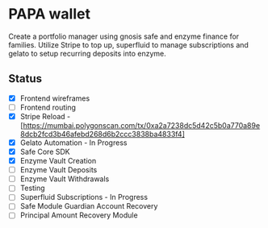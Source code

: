 # PAPA wallet
Create a portfolio manager using gnosis safe and enzyme finance for families. Utilize Stripe to top up, superfluid to manage subscriptions and gelato to setup recurring deposits into enzyme.

## Status
- [x] Frontend wireframes
- [ ] Frontend routing
- [x] Stripe Reload - [https://mumbai.polygonscan.com/tx/0xa2a7238dc5d42c5b0a770a89e8dcb2fcd3b46afebd268d6b2ccc3838ba4833f4]
- [x] Gelato Automation - In Progress
- [x] Safe Core SDK
- [x] Enzyme Vault Creation
- [ ] Enzyme Vault Deposits
- [ ] Enzyme Vault Withdrawals
- [ ] Testing
- [ ] Superfluid Subscriptions - In Progress
- [ ] Safe Module Guardian Account Recovery
- [ ] Principal Amount Recovery Module